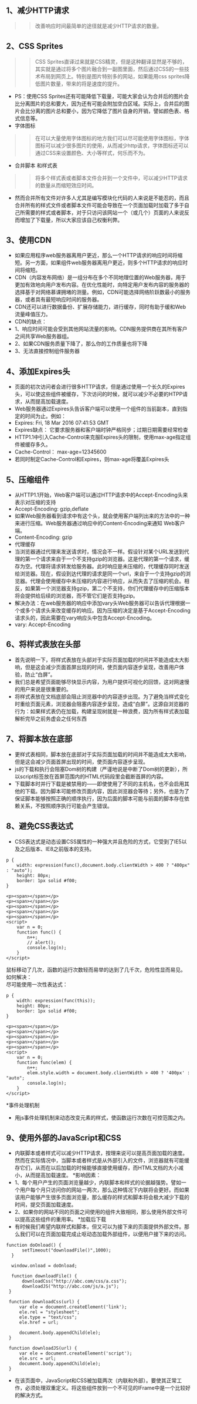 ## 1、减少HTTP请求
>> 改善响应时间最简单的途径就是减少HTTP请求的数量。
## 2、CSS Sprites
>> CSS Sprites直译过来就是CSS精灵，但是这种翻译显然是不够的，其实就是通过将多个图片融合到一副图里面，然后通过CSS的一些技术布局到网页上。特别是图片特别多的网站，如果能用css sprites降低图片数量，带来的将是速度的提升。
* PS：使用CSS Sprites还有可能降低下载量，可能大家会认为合并后的图片会比分离图片的总和要大，因为还有可能会附加空白区域。实际上，合并后的图片会比分离的图片总和要小，因为它降低了图片自身的开销，譬如颜色表、格式信息等。
* 字体图标
>> 在可以大量使用字体图标的地方我们可以尽可能使用字体图标，字体图标可以减少很多图片的使用，从而减少http请求，字体图标还可以通过CSS来设置颜色、大小等样式，何乐而不为。
* 合并脚本 和样式表
>> 将多个样式表或者脚本文件合并到一个文件中，可以减少HTTP请求的数量从而缩短效应时间。
* 然而合并所有文件对许多人尤其是编写模块化代码的人来说是不能忍的，而且合并所有的样式文件或者脚本文件可能会导致在一个页面加载时加载了多于自己所需要的样式或者脚本，对于只访问该网站一个（或几个）页面的人来说反而增加了下载量，所以大家应该自己权衡利弊。
## 3、使用CDN
* 如果应用程序web服务器离用户更近，那么一个HTTP请求的响应时间将缩短。另一方面，如果组件web服务器离用户更近，则多个HTTP请求的响应时间将缩短。
* CDN（内容发布网络）是一组分布在多个不同地理位置的Web服务器，用于更加有效地向用户发布内容。在优化性能时，向特定用户发布内容的服务器的选择基于对网络慕课拥堵的测量。例如，CDN可能选择网络阶跃数最小的服务器，或者具有最短响应时间的服务器。
* CDN还可以进行数据备份、扩展存储能力，进行缓存，同时有助于缓和Web流量峰值压力。
* CDN的缺点：
* 1、响应时间可能会受到其他网站流量的影响。CDN服务提供商在其所有客户之间共享Web服务器组。
* 2、如果CDN服务质量下降了，那么你的工作质量也将下降
* 3、无法直接控制组件服务器
## 4、添加Expires头
* 页面的初次访问者会进行很多HTTP请求，但是通过使用一个长久的Expires头，可以使这些组件被缓存，下次访问的时候，就可以减少不必要的HTPP请求，从而提高加载速度。
* Web服务器通过Expires头告诉客户端可以使用一个组件的当前副本，直到指定的时间为止。例如：
* Expires: Fri, 18 Mar 2016 07:41:53 GMT
* Expires缺点： 它要求服务器和客户端时钟严格同步；过期日期需要经常检查
* HTTP1.1中引入Cache-Control来克服Expires头的限制，使用max-age指定组件被缓存多久。
* Cache-Control： max-age=12345600
* 若同时制定Cache-Control和Expires，则max-age将覆盖Expires头
## 5、压缩组件
* 从HTTP1.1开始，Web客户端可以通过HTTP请求中的Accept-Encoding头来表示对压缩的支持
* Accept-Encoding: gzip,deflate
* 如果Web服务器看到请求中有这个头，就会使用客户端列出来的方法中的一种来进行压缩。Web服务器通过响应中的Content-Encoding来通知 Web客户端。
* Content-Encoding: gzip
* 代理缓存
* 当浏览器通过代理来发送请求时，情况会不一样。假设针对某个URL发送到代理的第一个请求来自于一个不支持gzip的浏览器。这是代理的第一个请求，缓存为空。代理将请求转发给服务器。此时响应是未压缩的，代理缓存同时发送给浏览器。现在，假设到达代理的请求是同一个url，来自于一个支持gzip的浏览器。代理会使用缓存中未压缩的内容进行响应，从而失去了压缩的机会。相反，如果第一个浏览器支持gzip，第二个不支持，你们代理缓存中的压缩版本将会提供给后续的浏览器，而不管它们是否支持gzip。
* 解决办法：在web服务器的响应中添加vary头Web服务器可以告诉代理根据一个或多个请求头来改变缓存的响应。因为压缩的决定是基于Accept-Encoding请求头的，因此需要在vary响应头中包含Accept-Encoding。
* vary: Accept-Encoding
## 6、将样式表放在头部
* 首先说明一下，将样式表放在头部对于实际页面加载的时间并不能造成太大影响，但是这会减少页面首屏出现的时间，使页面内容逐步呈现，改善用户体验，防止“白屏”。
* 我们总是希望页面能够尽快显示内容，为用户提供可视化的回馈，这对网速慢的用户来说是很重要的。
* 将样式表放在文档底部会阻止浏览器中的内容逐步出现。为了避免当样式变化时重绘页面元素，浏览器会阻塞内容逐步呈现，造成“白屏”。这源自浏览器的行为：如果样式表仍在加载，构建呈现树就是一种浪费，因为所有样式表加载解析完毕之前务虚会之任何东西
## 7、将脚本放在底部
* 更样式表相同，脚本放在底部对于实际页面加载的时间并不能造成太大影响，但是这会减少页面首屏出现的时间，使页面内容逐步呈现。
* js的下载和执行会阻塞Dom树的构建（严谨地说是中断了Dom树的更新），所以script标签放在首屏范围内的HTML代码段里会截断首屏的内容。
* 下载脚本时并行下载是被禁用的——即使使用了不同的主机名，也不会启用其他的下载。因为脚本可能修改页面内容，因此浏览器会等待；另外，也是为了保证脚本能够按照正确的顺序执行，因为后面的脚本可能与前面的脚本存在依赖关系，不按照顺序执行可能会产生错误。
## 8、避免CSS表达式
* CSS表达式是动态设置CSS属性的一种强大并且危险的方式，它受到了IE5以及之后版本、IE8之前版本的支持。
```
p {
    width: expression(func(),document.body.clientWidth > 400 ? "400px" : "auto");
    height: 80px;
    border: 1px solid #f00;
}
```
```
<p><span></span></p>
<p><span></span></p>
<p><span></span></p>
<p><span></span></p>
<p><span></span></p>
<script>
    var n = 0;
    function func() {
        n++;
        // alert();
        console.log(n);
    }
</script>
```
鼠标移动了几次，函数的运行次数轻而易举的达到了几千次，危险性显而易见。</br>
如何解决：</br>
尽可能使用一次性表达式：</br>
```
p {
    width: expression(func(this));
    height: 80px;
    border: 1px solid #f00;
}
```
```
<p><span></span></p>
<p><span></span></p>
<p><span></span></p>
<p><span></span></p>
<p><span></span></p>
<script>
    var n = 0;
    function func(elem) {
        n++;
        elem.style.width = document.body.clientWidth > 400 ? '400px' : "auto";
        console.log(n);
    }
</script>
```
*事件处理机制</br>
* 用js事件处理机制来动态改变元素的样式，使函数运行次数在可控范围之内。
## 9、使用外部的JavaScript和CSS
* 内联脚本或者样式可以减少HTTP请求，按理来说可以提高页面加载的速度。然而在实际情况中，当脚本或者样式是从外部引入的文件，浏览器就有可能缓存它们，从而在以后加载的时候能够直接使用缓存，而HTML文档的大小减小，从而提高加载速度。
*影响因素：
* 1、每个用户产生的页面浏览量越少，内联脚本和样式的论据越强势。譬如一个用户每个月只访问你的网站一两次，那么这种情况下内联将会更好。而如果该用户能够产生很多页面浏览量，那么缓存的样式和脚本将会极大减少下载的时间，提交页面加载速度。
* 2、如果你的网站不同的页面之间使用的组件大致相同，那么使用外部文件可以提高这些组件的重用率。
*加载后下载
* 有时候我们希望内联样式和脚本，但又可以为接下来的页面提供外部文件。那么我们可以在页面加载完成止呕动态加载外部组件，以便用户接下来的访问。
```
function doOnload() {
      setTimeout("downloadFile()",1000);
  }
  
  window.onload = doOnload;
  
  function downloadFile() {
      downloadCss("http://abc.com/css/a.css");
      downloadJS("http://abc.com/js/a.js");
 }
 
 function downloadCss(url) {
     var ele = document.createElement('link');
     ele.rel = "stylesheet";
     ele.type = "text/css";
     ele.href = url;
 
     document.body.appendChild(ele);
 }
 
 function downloadJS(url) {
     var ele = document.createElement('script');
     ele.src = url;
     document.body.appendChild(ele);
 }
```
* 在该页面中，JavaScript和CSS被加载两次（内联和外部）。要使其正常工作，必须处理双重定义。将这些组件放到一个不可见的IFrame中是一个比较好的解决方式。


